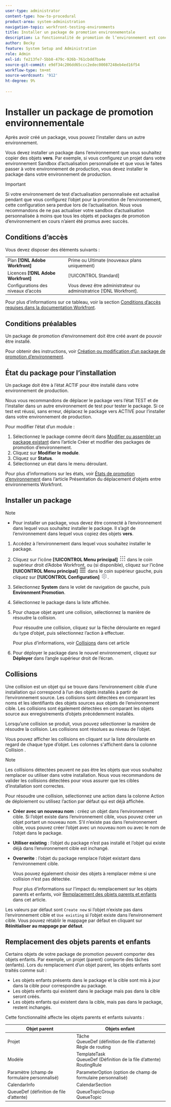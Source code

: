 ```yaml
---
user-type: administrator
content-type: how-to-procedural
product-area: system-administration
navigation-topic: workfront-testing-environments
title: Installer un package de promotion environnementale
description: La fonctionnalité de promotion de l’environnement est conçue pour permettre de déplacer des objets liés à la configuration d’un environnement à un autre. Découvrez comment installer un package de promotion d’environnement dans un environnement cible.
author: Becky
feature: System Setup and Administration
role: Admin
exl-id: fe213fe7-5bb8-479c-926b-761cbdd7ba4e
source-git-commit: e9df34c206dd65ccc2edec00087248eb4ed16f54
workflow-type: tm+mt
source-wordcount: '912'
ht-degree: 9%

---
```


# Installer un package de promotion environnementale

Après avoir créé un package, vous pouvez l’installer dans un autre environnement.

Vous devez installer un package dans l’environnement que vous souhaitez copier des objets **vers**. Par exemple, si vous configurez un projet dans votre environnement Sandbox d’actualisation personnalisée et que vous le faites passer à votre environnement de production, vous devez installer le package dans votre environnement de production.

>[!IMPORTANT]
>
>Si votre environnement de test d’actualisation personnalisée est actualisé pendant que vous configurez l’objet pour la promotion de l’environnement, cette configuration sera perdue lors de l’actualisation. Nous vous recommandons de ne pas actualiser votre sandbox d’actualisation personnalisée à moins que tous les objets et packages de promotion d’environnement en cours n’aient été promus avec succès.

## Conditions d’accès

Vous devez disposer des éléments suivants :

<table>
  <tr>
   <td>Plan <strong>[!DNL Adobe Workfront]</strong>
   </td>
   <td> Prime ou Ultimate (nouveaux plans uniquement)
   </td>
  </tr>
  <tr>
   <td>Licences <strong>[!DNL Adobe Workfront]</strong>
   </td>
   <td> [!UICONTROL Standard]
   </td>
  </tr>
   <tr>
   <td>Configurations des niveaux d’accès
   </td>
   <td>Vous devez être administrateur ou administratrice [!DNL Workfront].
   </td>
  </tr>
</table>

Pour plus d’informations sur ce tableau, voir la section [Conditions d’accès requises dans la documentation Workfront](/help/quicksilver/administration-and-setup/add-users/access-levels-and-object-permissions/access-level-requirements-in-documentation.md).

## Conditions préalables

Un package de promotion d’environnement doit être créé avant de pouvoir être installé.

Pour obtenir des instructions, voir [Création ou modification d’un package de promotion d’environnement](/help/quicksilver/administration-and-setup/set-up-workfront/workfront-testing-environments/environment-promotion-create-package.md).

## État du package pour l’installation

Un package doit être à l’état ACTIF pour être installé dans votre environnement de production.

Nous vous recommandons de déplacer le package vers l’état TEST et de l’installer dans un autre environnement de test pour tester le package.  Si ce test est réussi, sans erreur, déplacez le package vers ACTIVE pour l’installer dans votre environnement de production.

Pour modifier l’état d’un module :

1. Sélectionnez le package comme décrit dans [Modifier ou assembler un package existant](/help/quicksilver/administration-and-setup/set-up-workfront/workfront-testing-environments/environment-promotion-create-package.md#create-or-edit-an-environment-promotion-package) dans l’article Créer et modifier des packages de promotion d’environnement.
1. Cliquez sur **Modifier le module**.
1. Cliquez sur **Status**.
1. Sélectionnez un état dans le menu déroulant.

Pour plus d’informations sur les états, voir [États de promotion d’environnement](/help/quicksilver/administration-and-setup/set-up-workfront/workfront-testing-environments/environment-promotion-in-wf.md#environment-promotion-statuses) dans l’article Présentation du déplacement d’objets entre environnements Workfront.

## Installer un package

>[!NOTE]
>
>* Pour installer un package, vous devez être connecté à l’environnement dans lequel vous souhaitez installer le package. Il s’agit de l’environnement dans lequel vous copiez des objets **vers**.

1. Accédez à l’environnement dans lequel vous souhaitez installer le package.
1. Cliquez sur l’icône **[!UICONTROL Menu principal]** ![Menu principal](/help/_includes/assets/main-menu-icon.png) dans le coin supérieur droit d’Adobe Workfront, ou (si disponible), cliquez sur l’icône **[!UICONTROL Menu principal]** ![Menu principal](/help/_includes/assets/main-menu-icon-left-nav.png) dans le coin supérieur gauche, puis cliquez sur **[!UICONTROL Configuration]** ![Icône Configuration](/help/_includes/assets/gear-icon-setup.png).
1. Sélectionnez **System** dans le volet de navigation de gauche, puis **Environment Promotion**.
1. Sélectionnez le package dans la liste affichée.
1. Pour chaque objet ayant une collision, sélectionnez la manière de résoudre la collision.

   Pour résoudre une collision, cliquez sur la flèche déroulante en regard du type d’objet, puis sélectionnez l’action à effectuer.

   Pour plus d’informations, voir [Collisions](#collisions) dans cet article
1. Pour déployer le package dans le nouvel environnement, cliquez sur **Déployer** dans l’angle supérieur droit de l’écran.

## Collisions

Une collision est un objet qui se trouve dans l’environnement cible d’une installation qui correspond à l’un des objets installés à partir de l’environnement source. Les collisions sont détectées en comparant les noms et les identifiants des objets sources aux objets de l’environnement cible. Les collisions sont également détectées en comparant les objets source aux enregistrements d’objets précédemment installés.

Lorsqu’une collision se produit, vous pouvez sélectionner la manière de résoudre la collision. Les collisions sont résolues au niveau de l’objet.

Vous pouvez afficher les collisions en cliquant sur la liste déroulante en regard de chaque type d’objet. Les colonnes s&#39;affichent dans la colonne Collision .

>[!NOTE]
>
>Les collisions détectées peuvent ne pas être les objets que vous souhaitez remplacer ou utiliser dans votre installation. Nous vous recommandons de valider les collisions détectées pour vous assurer que les cibles d’installation sont correctes.

Pour résoudre une collision, sélectionnez une action dans la colonne Action de déploiement ou utilisez l’action par défaut qui est déjà affichée.

* **Créer avec un nouveau nom** : créez un objet dans l’environnement cible. Si l’objet existe dans l’environnement cible, vous pouvez créer un objet portant un nouveau nom. S’il n’existe pas dans l’environnement cible, vous pouvez créer l’objet avec un nouveau nom ou avec le nom de l’objet dans le package.
* **Utiliser existing** : l’objet du package n’est pas installé et l’objet qui existe déjà dans l’environnement cible est inchangé.
* **Overwrite** : l’objet du package remplace l’objet existant dans l’environnement cible.

  Vous pouvez également choisir des objets à remplacer même si une collision n’est pas détectée.

  Pour plus d’informations sur l’impact du remplacement sur les objets parents et enfants, voir [Remplacement des objets parents et enfants](#overwriting-parent-and-child-objects) dans cet article.
<!--
* Do not use: The object in the package is not installed in the target environment. If you select Do not use, an error message will appear detailing how this choice will affect other objects or fields.
-->

Les valeurs par défaut sont `Create new` si l’objet n’existe pas dans l’environnement cible et `Use existing` si l’objet existe dans l’environnement cible. Vous pouvez rétablir le mappage par défaut en cliquant sur **Réinitialiser au mappage par défaut**.

## Remplacement des objets parents et enfants

Certains objets de votre package de promotion peuvent comporter des objets enfants. Par exemple, un projet (parent) comporte des tâches (enfants). Lors du remplacement d’un objet parent, les objets enfants sont traités comme suit :

* Les objets enfants présents dans le package et la cible sont mis à jour dans la cible pour correspondre au package.
* Les objets enfants qui existent dans le package mais pas dans la cible seront créés.
* Les objets enfants qui existent dans la cible, mais pas dans le package, restent inchangés.

Cette fonctionnalité affecte les objets parents et enfants suivants :

| Objet parent | Objets enfant |
|---|---|
| Projet | Tâche<br>QueueDef (définition de file d’attente)<br>Règle de routing |
| Modèle | TemplateTask<br>QueueDef (Définition de la file d’attente)<br>RoutingRule |
| Paramètre (champ de formulaire personnalisé) | ParameterOption (option de champ de formulaire personnalisé) |
| CalendarInfo | CalendarSection |
| QueueDef (définition de file d’attente) | QueueTopicGroup<br>QueueTopic |

